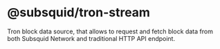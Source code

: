 # @subsquid/tron-stream

Tron block data source, that allows to request and fetch block data from both Subsquid Network 
and traditional HTTP API endpoint.

